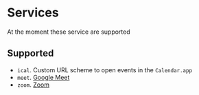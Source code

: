 # Services

At the moment these service are supported

## Supported

- `ical`. Custom URL scheme to open events in the `Calendar.app`
- `meet`. [Google Meet](https://meet.google.com)
- `zoom`. [Zoom](https://www.zoom.com/)

